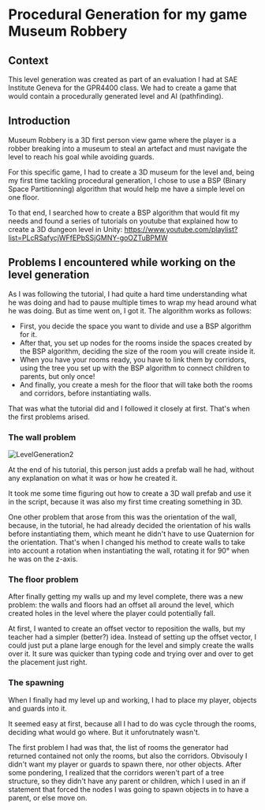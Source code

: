 # Procedural Generation for my game Museum Robbery

## Context

This level generation was created as part of an evaluation I had at SAE Institute Geneva for the GPR4400 class. We had to create a game that would contain a procedurally generated level and AI (pathfinding).


## Introduction

Museum Robbery is a 3D first person view game where the player is a robber breaking into a museum to steal an artefact and must navigate the level to reach his goal while avoiding guards.

For this specific game, I had to create a 3D museum for the level and, being my first time tackling procedural generation, I chose to use a BSP (Binary Space Partitionning) algorithm that would help me have a simple level on one floor.

To that end, I searched how to create a BSP algorithm that would fit my needs and found a series of tutorials on youtube that explained how to create a 3D dungeon level in Unity: https://www.youtube.com/playlist?list=PLcRSafycjWFfEPbSSjGMNY-goOZTuBPMW


## Problems I encountered while working on the level generation

As I was following the tutorial, I had quite a hard time understanding what he was doing and had to pause multiple times to wrap my head around what he was doing. But as time went on, I got it. The algorithm works as follows:

- First, you decide the space you want to divide and use a BSP algorithm for it.
- After that, you set up nodes for the rooms inside the spaces created by the BSP algorithm,  deciding the size of the room you will create inside it.
- When you have your rooms ready, you have to link them by corridors, using the tree you set up with the BSP algorithm to connect children to parents, but only once!
- And finally, you create a mesh for the floor that will take both the rooms and corridors, before instantiating walls.

That was what the tutorial did and I followed it closely at first. That's when the first problems arised.

### The wall problem

![LevelGeneration2](https://user-images.githubusercontent.com/55787228/84154270-2bb72e00-aa67-11ea-83ea-a71eda082e59.JPG)

At the end of his tutorial, this person just adds a prefab wall he had, without any explanation on what it was or how he created it.

It took me some time figuring out how to create a 3D wall prefab and use it in the script, because it was also my first time creating something in 3D.

One other problem that arose from this was the orientation of the wall, because, in the tutorial, he had already decided the orientation of his walls before instantiating them, which meant he didn't have to use Quaternion for the orientation. That's when I changed his method to create walls to take into account a rotation when instantiating the wall, rotating it for 90° when he was on the z-axis.

### The floor problem

After finally getting my walls up and my level complete, there was a new problem: the walls and floors had an offset all around the level, which created holes in the level where the player could potentially fall.

At first, I wanted to create an offset vector to reposition the walls, but my teacher had a simpler (better?) idea. Instead of setting up the offset vector, I could just put a plane large enough for the level  and simply create the walls over it. It sure was quicker than typing code and trying over and over to get the placement just right.

### The spawning

When I finally had my level up and working, I had to place my player, objects and guards into it.

It seemed easy at first, because all I had to do was cycle through the rooms, deciding what would go where. But it unforutnately wasn't.

The first problem I had was that, the list of rooms the generator had returned contained not only the rooms, but also the corridors. Obvisouly I didn't want my player or guards to spawn there, nor other objects. After some pondering, I realized that the corridors weren't part of a tree structure, so they didn't have any parent or children, which I used in an if statement that forced the nodes I was going to spawn objects in to have a parent, or else move on.
